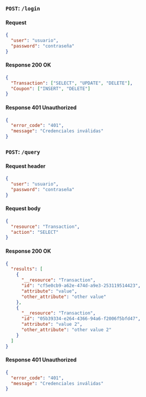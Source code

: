 ### `POST`: `/login`
#### Request
```json
{
  "user": "usuario",
  "password": "contraseña"
}
```
#### Response 200 OK
```json
{
  "Transaction": ["SELECT", "UPDATE", "DELETE"],
  "Coupon": ["INSERT", "DELETE"]
}
```
#### Response 401 Unauthorized
```json
{
  "error_code": "401",
  "message": "Credenciales inválidas"
}
```

### `POST`: `/query`
#### Request header
```json
{
  "user": "usuario",
  "password": "contraseña"
}
```
#### Request body
```json
{
  "resource": "Transaction",
  "action": "SELECT"
}
```
#### Response 200 OK
```json
{
  "results": [
    {
      "__resource": "Transaction",
      "id": "cf5e0cb9-a62e-474d-a9e3-253119514423",
      "attribute": "value",
      "other_attribute": "other value"
    },
    {
      "__resource": "Transaction",
      "id": "05b39334-e264-4366-94a6-f2006f5bfd47",
      "attribute": "value 2",
      "other_attribute": "other value 2"
    }
  ]
}
```
#### Response 401 Unauthorized
```json
{
  "error_code": "401",
  "message": "Credenciales inválidas"
}
```
